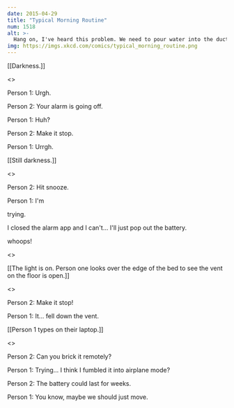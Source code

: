 ```yaml
---
date: 2015-04-29
title: "Typical Morning Routine"
num: 1518
alt: >-
  Hang on, I've heard this problem. We need to pour water into the duct until the phone floats up and ... wait, phones sink in water. Mercury. We need a vat of mercury to pour down the vent. That will definitely make this situation better and not worse.
img: https://imgs.xkcd.com/comics/typical_morning_routine.png
---
```

[[Darkness.]]

<<BLEEP BLEEP>>

Person 1: Urgh.

Person 2: Your alarm is going off.

Person 1: Huh?

Person 2: Make it stop.

Person 1: Urrgh.

[[Still darkness.]]

<<BLEEPEEP BLEEP BLEEP B>>

Person 2: Hit snooze.

Person 1: I'm 

trying.

 I closed the alarm app and I can't... I'll just pop out the battery. 

whoops!

<<CLANG>>

[[The light is on. Person one looks over the edge of the bed to see the vent on the floor is open.]]

<<EEP BLEEP BLEEP BLE>>

Person 2: Make it stop!

Person 1: It... fell down the vent.

[[Person 1 types on their laptop.]]

<<EP BLEEP BLEEP BLEEP BLE>>

Person 2: Can you brick it remotely?

Person 1: Trying... I think I fumbled it into airplane mode?

Person 2: The battery could last for weeks.

Person 1: You know, maybe we should just move.


